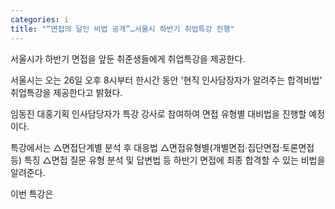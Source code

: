 ```yaml
---
categories: i
title: "“면접의 달인 비법 공개”…서울시 하반기 취업특강 진행"
---
```







서울시가&nbsp;하반기 면접을 앞둔 취준생들에게 취업특강을 제공한다.

서울시는 오는 26일 오후 8시부터&nbsp;한시간 동안 &#39;현직 인사담장자가 알려주는 합격비법&#39; 취업특강을 제공한다고 밝혔다.

임동진 대홍기획 인사담당자가 특강 강사로 참여하여 면접 유형별 대비법을 진행할 예정이다.

특강에서는 △면접단계별 분석 후 대응법 △면접유형별(개별면접&middot;집단면접&middot;토론면접 등) 특징 △면접 질문 유형 분석 및 답변법 등 하반기 면접에 최종 합격할 수 있는 비법을 알려준다.

이번 특강은